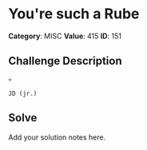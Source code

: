 # You're such a Rube
**Category**: MISC
**Value**: 415
**ID**: 151

## Challenge Description
```
💀

JD (jr.)
```

## Solve
Add your solution notes here.
